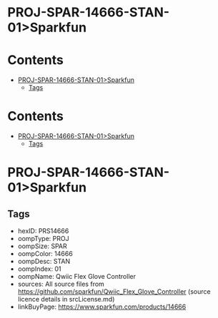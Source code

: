 
PROJ-SPAR-14666-STAN-01>Sparkfun
================================

Contents
========

* [PROJ-SPAR-14666-STAN-01>Sparkfun](#proj-spar-14666-stan-01sparkfun)
	* [Tags](#tags)

Contents
========

* [PROJ-SPAR-14666-STAN-01>Sparkfun](#proj-spar-14666-stan-01sparkfun)
	* [Tags](#tags)

# PROJ-SPAR-14666-STAN-01>Sparkfun

## Tags

- hexID: PRS14666
- oompType: PROJ
- oompSize: SPAR
- oompColor: 14666
- oompDesc: STAN
- oompIndex: 01
- oompName: Qwiic Flex Glove Controller
- sources: All source files from https://github.com/sparkfun/Qwiic_Flex_Glove_Controller (source licence details in srcLicense.md)
- linkBuyPage: https://www.sparkfun.com/products/14666
